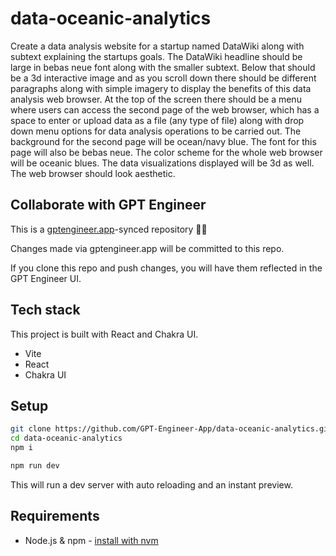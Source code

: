 # data-oceanic-analytics

Create a data analysis website for a startup named DataWiki along with subtext explaining the startups goals. The DataWiki headline should be large in bebas neue font along with the smaller subtext. Below that should be a 3d interactive image and as you scroll down there should be different paragraphs along with simple imagery to display the benefits of this data analysis web browser. At the top of the screen there should be a menu where users can access the second page of the web browser, which has a space to enter or upload data as a file (any type of file) along with drop down menu options for data analysis operations to be carried out. The background for the second page will be ocean/navy blue. The font for this page will also be bebas neue. The color scheme for the whole web browser will be oceanic blues. The data visualizations displayed will be 3d as well. The web browser should look aesthetic.

## Collaborate with GPT Engineer

This is a [gptengineer.app](https://gptengineer.app)-synced repository 🌟🤖

Changes made via gptengineer.app will be committed to this repo.

If you clone this repo and push changes, you will have them reflected in the GPT Engineer UI.

## Tech stack

This project is built with React and Chakra UI.

- Vite
- React
- Chakra UI

## Setup

```sh
git clone https://github.com/GPT-Engineer-App/data-oceanic-analytics.git
cd data-oceanic-analytics
npm i
```

```sh
npm run dev
```

This will run a dev server with auto reloading and an instant preview.

## Requirements

- Node.js & npm - [install with nvm](https://github.com/nvm-sh/nvm#installing-and-updating)
